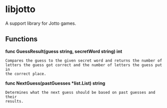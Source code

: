 libjotto
========

A support library for Jotto games.

Functions
---------

**func GuessResult(guess string, secretWord string) int**

    Compares the guess to the given secret word and returns the number of
    letters the guess got correct and the number of letters the guess put in
    the correct place.

**func NextGuess(pastGuesses \*list.List) string**
    
    Determines what the next guess should be based on past guesses and their
    results.

